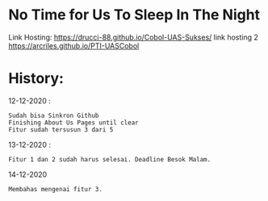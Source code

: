 # No Time for Us To Sleep In The Night
Link Hosting: https://drucci-88.github.io/Cobol-UAS-Sukses/
link hosting 2 https://arcriles.github.io/PTI-UASCobol

# History:

12-12-2020 : 

	Sudah bisa Sinkron Github
	Finishing About Us Pages until clear
	Fitur sudah tersusun 3 dari 5

13-12-2020 : 

	Fitur 1 dan 2 sudah harus selesai. Deadline Besok Malam.
	
14-12-2020

	Membahas mengenai fitur 3.
